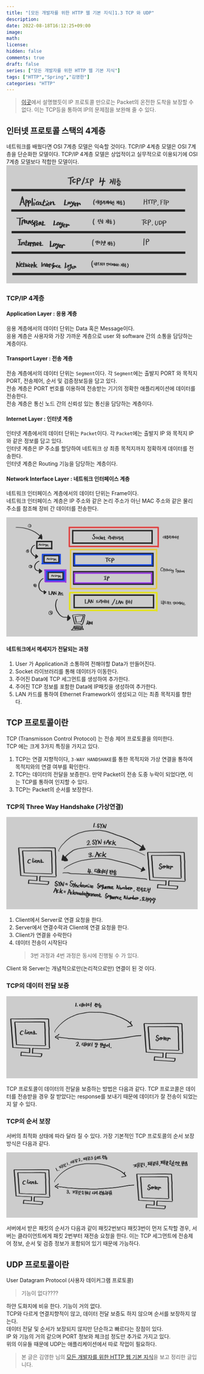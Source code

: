 ```yaml
---
title: "[모든 개발자를 위한 HTTP 웹 기본 지식]1.3 TCP 와 UDP"
description: 
date: 2022-08-18T16:12:25+09:00
image: 
math: 
license: 
hidden: false
comments: true
draft: false
series: ["모든 개발자를 위한 HTTP 웹 기본 지식"]
tags: ["HTTP","Spring","김영한"]
categories: "HTTP"
---
```


> [이곳](https://chobobdev.github.io/p/%EB%AA%A8%EB%93%A0-%EA%B0%9C%EB%B0%9C%EC%9E%90%EB%A5%BC-%EC%9C%84%ED%95%9C-http-%EC%9B%B9-%EA%B8%B0%EB%B3%B8-%EC%A7%80%EC%8B%9D1.2%EC%9D%B8%ED%84%B0%EB%84%B7-%ED%94%84%EB%A1%9C%ED%86%A0%EC%BD%9Cip/)에서 설명했듯이 IP 프로토콜 만으로는 Packet의 온전한 도착을 보장할 수 없다. 이는 TCP등을 통하여 IP의 문제점을 보완해 줄 수 있다.

## 인터넷 프로토콜 스택의 4계층

네트워크를 배웠다면 OSI 7계층 모델은 익숙할 것이다. 
TCP/IP 4계층 모델은 OSI 7계층을 단순화한 모델이다. TCP/IP 4계층 모델은 상업적이고 실무적으로 이용되기에 OSI 7계층 모델보다 적합한 모델이다.
![](tcp4layer.jpg)

### TCP/IP 4계층
#### Application Layer : 응용 계층
응용 계층에서의 데이터 단위는 Data 혹은 Message이다.  
응용 계층은 사용자와 가장 가까운 계층으로 user 와 software 간의 소통을 담당하는 계층이다.  

#### Transport Layer : 전송 계층
전송 계층에서의 데이터 단위는 `Segment`이다. 각 `Segment`에는 출발지 PORT 와 목적지 PORT, 전송제어, 순서 및 검증정보등을 담고 있다.  
전송 계층은 PORT 번호를 이용하여 전송받는 기기의 정확한 애플리케이션에 데이터를 전송한다.  
전송 계층은 통신 노드 간의 신뢰성 있는 통신을 담당하는 계층이다.  

#### Internet Layer : 인터넷 계층
인터넷 계층에서의 데이터 단위는 `Packet`이다. 각 `Packet`에는 출발지 IP 와 목적지 IP와 같은 정보를 담고 있다.   
인터넷 계층은 IP 주소를 할당하여 네트워크 상 최종 목적지까지 정확하게 데이터를 전송한다.  
인터넷 계층은 Routing 기능을 담당하는 계층이다.

#### Network Interface Layer : 네트워크 인터페이스 계층
네트워크 인터페이스 계층에서의 데이터 단위는 Frame이다.  
네트워크 인터페이스 계층은 IP 주소와 같은 논리 주소가 아닌 MAC 주소와 같은 물리주소를 참조해 장비 간 데이터를 전송한다.  


![](how_msg_transfer.jpg)

#### 네트워크에서 메세지가 전달되는 과정
1. User 가 Application과 소통하여 전해야할 Data가 만들어진다.
2. Socket 라이브러리를 통해 데이터가 이동한다.
3. 주어진 Data에 TCP 세그먼트를 생성하여 추가한다.
4. 주어진 TCP 정보를 포함한 Data에 IP패킷을 생성하여 추가한다.
5. LAN 카드를 통하여 Ethernet Framework이 생성되고 이는 최종 목적지를 향한다.


## TCP 프로토콜이란
TCP (Transmisson Control Protocol) 는 전송 제어 프로토콜을 의미한다.  
TCP 에는 크게 3가지 특징을 가지고 있다.  
1. TCP는 연결 지향적이다, `3-WAY HANDSHAKE`를 통한 목적지와 가상 연결을 통하여 목적지와의 연결 여부를 확인한다.
2. TCP는 데이터의 전달을 보증한다. 만약 Packet이 전송 도중 누락이 되었다면, 이는 TCP를 통하여 인지할 수 있다.  
3. TCP는 Packet의 순서를 보장한다.

### TCP의 Three Way Handshake (가상연결)

![](tcp_three.jpg)

1. Client에서 Server로 연결 요청을 한다.
2. Server에서 연결수락과 Client에 연결 요청을 한다.
3. Client가 연결을 수락한다
4. 데이터 전송이 시작된다
   > 3번 과정과 4번 과정은 동시에 진행될 수 가 있다.

Client 와 Server는 개념적으로만(논리적으로만) 연결이 된 것 이다.

### TCP의 데이터 전달 보증

![](tcp_gurantee.jpg)

TCP 프로토콜이 데이터의 전달을 보증하는 방법은 다음과 같다.
TCP 프로코콜은 데이터를 전송받을 경우 잘 받았다는 response를 보내기 때문에 데이터가 잘 전송이 되었는지 알 수 있다.

### TCP의 순서 보장

서버의 최적화 상태에 따라 달라 질 수 있다. 가장 기본적인 TCP 프로토콜의 순서 보장 방식은 다음과 같다.

![](tcp_order.jpg)

서버에서 받은 패킷의 순서가 다음과 같이 패킷2번보다 패킷3번이 먼저 도착할 경우, 서버는 클라이언트에게 패킷 2번부터 재전송 요청을 한다. 이는 TCP 세그먼트에 전송제어 정보, 순서 및 검증 정보가 포함되어 있기 때문에 가능하다.

## UDP 프로토콜이란
User Datagram Protocol (사용자 데이커그램 프로토콜)
> 기능이 없다????

하얀 도화지에 비유 한다. 기능이 거의 없다.  
TCP와 다르게 연결지향적이 않고, 데이터 전달 보증도 하지 않으며 순서를 보장하지 않는다.  
데이터 전달 및 순서가 보장되지 않지만 단순하고 빠르다는 장점이 있다.  
IP 와 기능의 거의 같으며 PORT 정보와 체크섬 정도만 추가로 가지고 있다.  
위의 이유들 때문에 UDP는 애플리케이션에서 따로 작업이 필요하다.  

> 본 글은 김영한 님의 [모든 개발자를 위한 HTTP 웹 기본 지식](https://www.inflearn.com/course/http-%EC%9B%B9-%EB%84%A4%ED%8A%B8%EC%9B%8C%ED%81%AC/dashboard)을 보고 정리한 글입니다.